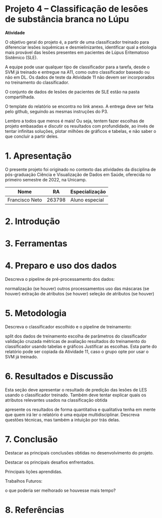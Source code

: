 # Projeto 4 – Classificação de lesões de substância branca no Lúpu

**Atividade**

O objetivo geral do projeto é, a partir de uma classificador treinado para diferenciar lesões isquêmicas e desmielinizantes, identificar qual a etiologia mais provável das lesões presentes em pacientes de Lúpus Eritematoso Sistêmico (SLE).

A equipe pode usar qualquer tipo de classificador para a tarefa, desde o SVM já treinado e entregue na A11, como outro classificador baseado ou não em DL. Os dados de teste da Atividade 11 não devem ser incorporados no treinamento do classificador.

O conjunto de dados de lesões de pacientes de SLE estão na pasta compartilhada. 

O template do relatório se encontra no link anexo. A entrega deve ser feita pelo github, seguindo as mesmas instruções do P3.

Lembro a todos que menos é mais! Ou seja, tentem fazer escolhas de projeto embasadas e discutir os resultados com profundidade, ao invés de tentar infinitas soluções, plotar milhões de gráficos e tabelas, e não saber o que concluir a partir deles. 

# 1. Apresentação
O presente projeto foi originado no contexto das atividades da disciplina de pós-graduação Ciência e Visualização de Dados em Saúde, oferecida no primeiro semestre de 2022, na Unicamp.

|Nome  | RA | Especialização|
|--|--|--|
| Francisco Neto  | 263798  | Aluno especial| 

# 2. Introdução

# 3. Ferramentas

# 4. Preparo e uso dos dados
Descreva o pipeline de pré-processamento dos dados:

normalização (se houver)
outros processamentos
uso das máscaras (se houver)
extração de atributos (se houver)
seleção de atributos (se houver)

# 5. Metodologia

Descreva o classificador escolhido e o pipeline de treinamento:

split dos dados de treinamento
escolha de parâmetros do classificador
validação cruzada
métricas de avaliação
resultados do treinamento do classificador usando tabelas e gráficos
Justificar as escolhas. Esta parte do relatório pode ser copiada da Atividade 11, caso o grupo opte por usar o SVM já treinado.

# 6. Resultados e Discussão

Esta seção deve apresentar o resultado de predição das lesões de LES usando o classificador treinado. Também deve tentar explicar quais os atributos relevantes usados na classificação obtida

apresente os resultados de forma quantitativa e qualitativa
tenha em mente que quem irá ler o relatório é uma equipe multidisciplinar. Descreva questões técnicas, mas também a intuição por trás delas.

# 7. Conclusão
Destacar as principais conclusões obtidas no desenvolvimento do projeto.

Destacar os principais desafios enfrentados.

Principais lições aprendidas.

Trabalhos Futuros:

o que poderia ser melhorado se houvesse mais tempo?

# 8. Referências



